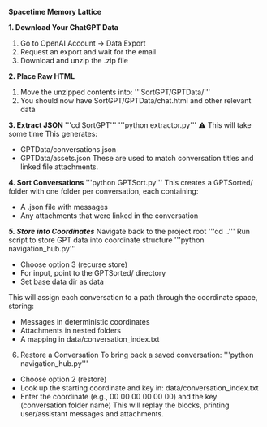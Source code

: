 **Spacetime Memory Lattice**

**1. Download Your ChatGPT Data**
1) Go to OpenAI Account → Data Export
2) Request an export and wait for the email
3) Download and unzip the .zip file

**2. Place Raw HTML**
1) Move the unzipped contents into:
'''SortGPT/GPTData/'''
2) You should now have SortGPT/GPTData/chat.html and other relevant data

**3. Extract JSON**
'''cd SortGPT'''
'''python extractor.py'''
⚠️ This will take some time
This generates:
  * GPTData/conversations.json
  * GPTData/assets.json
These are used to match conversation titles and linked file attachments.

**4. Sort Conversations**
'''python GPTSort.py'''
This creates a GPTSorted/ folder with one folder per conversation, each containing:
  * A .json file with messages
  * Any attachments that were linked in the conversation

***5. Store into Coordinates***
Navigate back to the project root
'''cd ..'''
Run script to store GPT data into coordinate structure
'''python navigation_hub.py'''
  * Choose option 3 (recurse store)
  * For input, point to the GPTSorted/ directory
  * Set base data dir as data

This will assign each conversation to a path through the coordinate space, storing:
  * Messages in deterministic coordinates
  * Attachments in nested folders
  * A mapping in data/conversation_index.txt

6. Restore a Conversation
To bring back a saved conversation:
'''python navigation_hub.py'''
  * Choose option 2 (restore)
  * Look up the starting coordinate and key in:
  data/conversation_index.txt
  * Enter the coordinate (e.g., 00 00 00 00 00 00)
  and the key (conversation folder name)
This will replay the blocks, printing user/assistant messages and attachments.


